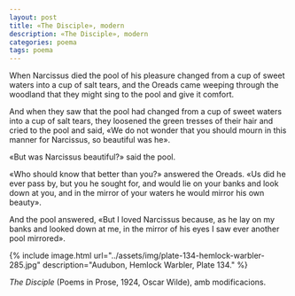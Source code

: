 ```yaml
---
layout: post
title: «The Disciple», modern
description: «The Disciple», modern
categories: poema
tags: poema
---
```


When Narcissus died the pool of his pleasure changed from a cup of sweet waters into a cup of salt tears, and the Oreads came weeping through the woodland that they might sing to the pool and give it comfort.

And when they saw that the pool had changed from a cup of sweet waters into a cup of salt tears, they loosened the green tresses of their hair and cried to the pool and said, «We do not wonder that you should mourn in this manner for Narcissus, so beautiful was he».

«But was Narcissus beautiful?» said the pool.

«Who should know that better than you?» answered the Oreads. «Us did he ever pass by, but you he sought for, and would lie on your banks and look down at you, and in the mirror of your waters he would mirror his own beauty».

And the pool answered, «But I loved Narcissus because, as he lay on my banks and looked down at me, in the mirror of his eyes I saw ever another pool mirrored».

{% include image.html url="../assets/img/plate-134-hemlock-warbler-285.jpg" description="Audubon, Hemlock Warbler, Plate 134." %}

*The Disciple* (Poems in Prose, 1924, Oscar Wilde), amb modificacions.